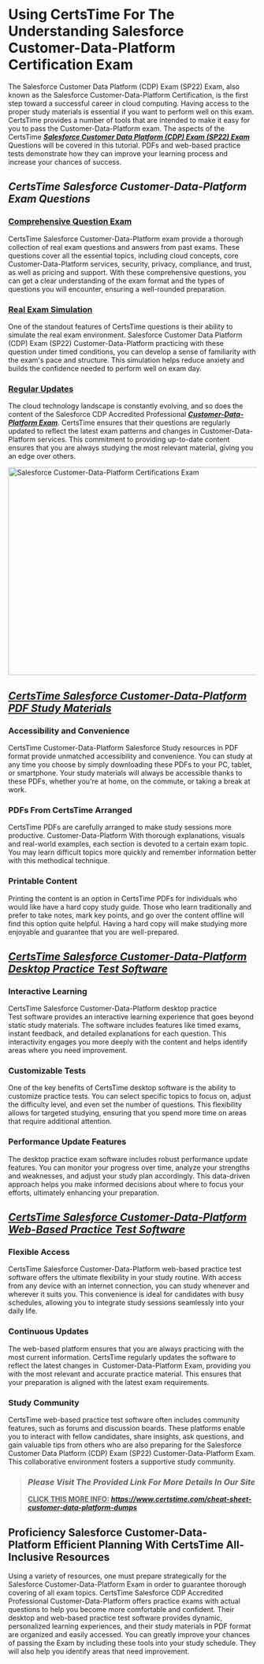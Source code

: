 <h1><meta name="generator" content="quillbot-pphr" /><strong>Using CertsTime For The Understanding Salesforce Customer-Data-Platform Certification Exam</strong></h1>

<p><meta name="generator" content="quillbot-pphr" />The Salesforce Customer Data Platform (CDP) Exam (SP22) Exam, also known as the Salesforce Customer-Data-Platform Certification, is the first step toward a successful career in cloud computing. Having access to the proper study materials is essential if you want to perform well on this exam. CertsTime provides a number of tools that are intended to make it easy for you to pass the Customer-Data-Platform exam. The aspects of the CertsTime <em><strong><a href="https://www.certstime.com/cheat-sheet-salesforce-dumps">Salesforce Customer Data Platform (CDP) Exam (SP22) Exam</a></strong></em> Questions will be covered in this tutorial. PDFs and web-based practice tests demonstrate how they can improve your learning process and increase your chances of success.</p>

<h2><em><strong>CertsTime Salesforce Customer-Data-Platform Exam Questions</strong></em></h2>

<h3><u><strong>Comprehensive Question Exam</strong></u></h3>

<p>CertsTime Salesforce Customer-Data-Platform exam provide a thorough collection of real exam questions and answers from past exams. These questions cover all the essential topics, including cloud concepts, core Customer-Data-Platform services, security, privacy, compliance, and trust, as well as pricing and support. With these comprehensive questions, you can get a clear understanding of the exam format and the types of questions you will encounter, ensuring a well-rounded preparation.</p>

<h3><u><strong>Real Exam Simulation</strong></u></h3>

<p>One of the standout features of CertsTime questions is their ability to simulate the real exam environment. Salesforce Customer Data Platform (CDP) Exam (SP22) Customer-Data-Platform practicing with these question under timed conditions, you can develop a sense of familiarity with the exam's pace and structure. This simulation helps reduce anxiety and builds the confidence needed to perform well on exam day.</p>

<h3><u><strong>Regular Updates</strong></u></h3>

<p>The cloud technology landscape is constantly evolving, and so does the content of the Salesforce CDP Accredited Professional <em><strong><a href="https://www.certstime.com/questions/salesforce/customer-data-platform-exam">Customer-Data-Platform Exam</a></strong></em>. CertsTime ensures that their questions are regularly updated to reflect the latest exam patterns and changes in Customer-Data-Platform services. This commitment to providing up-to-date content ensures that you are always studying the most relevant material, giving you an edge over others.</p>

<p><a href="https://i.imgur.com/C3TwBCR.jpeg"><img alt="Salesforce Customer-Data-Platform Certifications Exam" src="https://i.imgur.com/C3TwBCR.jpeg" style="width: 750px; height: 422px;" /></a></p>

<h2><em><u><strong>CertsTime Salesforce Customer-Data-Platform PDF Study Materials</strong></u></em></h2>

<h3><strong>Accessibility and Convenience</strong></h3>

<p><meta name="generator" content="quillbot-pphr" />CertsTime Customer-Data-Platform Salesforce Study resources in PDF format provide unmatched accessibility and convenience. You can study at any time you choose by simply downloading these PDFs to your PC, tablet, or smartphone. Your study materials will always be accessible thanks to these PDFs, whether you're at home, on the commute, or taking a break at work.</p>

<h3><meta name="generator" content="quillbot-pphr" /><strong>PDFs From CertsTime Arranged</strong></h3>

<p><meta name="generator" content="quillbot-pphr" />CertsTime PDFs are carefully arranged to make study sessions more productive. Customer-Data-Platform With thorough explanations, visuals and real-world examples, each section is devoted to a certain exam topic. You may learn difficult topics more quickly and remember information better with this methodical technique.</p>

<h3><strong>Printable Content</strong></h3>

<p><meta name="generator" content="quillbot-pphr" /><meta name="generator" content="quillbot-pphr" />Printing the content is an option in CertsTime PDFs for individuals who would like have a hard copy study guide. Those who learn traditionally and prefer to take notes, mark key points, and go over the content offline will find this option quite helpful. Having a hard copy will make studying more enjoyable and guarantee that you are well-prepared.</p>

<h2><em><u><strong>CertsTime Salesforce Customer-Data-Platform Desktop Practice Test Software</strong></u></em></h2>

<h3><strong>Interactive Learning</strong></h3>

<p>CertsTime Salesforce Customer-Data-Platform desktop practice Test software provides an interactive learning experience that goes beyond static study materials. The software includes features like timed exams, instant feedback, and detailed explanations for each question. This interactivity engages you more deeply with the content and helps identify areas where you need improvement.</p>

<h3><strong>Customizable Tests</strong></h3>

<p>One of the key benefits of CertsTime desktop software is the ability to customize practice tests. You can select specific topics to focus on, adjust the difficulty level, and even set the number of questions. This flexibility allows for targeted studying, ensuring that you spend more time on areas that require additional attention.</p>

<h3><strong>Performance Update Features</strong></h3>

<p>The desktop practice exam software includes robust performance update features. You can monitor your progress over time, analyze your strengths and weaknesses, and adjust your study plan accordingly. This data-driven approach helps you make informed decisions about where to focus your efforts, ultimately enhancing your preparation.</p>

<h2><em><u><strong>CertsTime Salesforce Customer-Data-Platform Web-Based Practice Test Software</strong></u></em></h2>

<h3><strong>Flexible Access</strong></h3>

<p>CertsTime Salesforce Customer-Data-Platform web-based practice test software offers the ultimate flexibility in your study routine. With access from any device with an internet connection, you can study whenever and wherever it suits you. This convenience is ideal for candidates with busy schedules, allowing you to integrate study sessions seamlessly into your daily life.</p>

<h3><strong>Continuous Updates</strong></h3>

<p>The web-based platform ensures that you are always practicing with the most current information. CertsTime regularly updates the software to reflect the latest changes in  Customer-Data-Platform Exam, providing you with the most relevant and accurate practice material. This ensures that your preparation is aligned with the latest exam requirements.</p>

<h3><strong>Study Community</strong></h3>

<p>CertsTime web-based practice test software often includes community features, such as forums and discussion boards. These platforms enable you to interact with fellow candidates, share insights, ask questions, and gain valuable tips from others who are also preparing for the Salesforce Customer Data Platform (CDP) Exam (SP22) Customer-Data-Platform Exam. This collaborative environment fosters a supportive study community.</p>

<blockquote>
<h3><em><strong>Please Visit The Provided Link For More Details In Our Site</strong></em></h3>

<p><b><u>CLICK THIS MORE INFO:</u> <em><u><a href="https://www.certstime.com/cheat-sheet-customer-data-platform-dumps">https://www.certstime.com/cheat-sheet-customer-data-platform-dumps</a></u></em></b></p>
</blockquote>

<h2><meta name="generator" content="quillbot-pphr" /><strong>Proficiency Salesforce Customer-Data-Platform Efficient Planning With CertsTime All-Inclusive Resources</strong></h2>

<p><meta name="generator" content="quillbot-pphr" />Using a variety of resources, one must prepare strategically for the Salesforce Customer-Data-Platform Exam in order to guarantee thorough covering of all exam topics. CertsTime Salesforce CDP Accredited Professional Customer-Data-Platform offers practice exams with actual questions to help you become more comfortable and confident. Their desktop and web-based practice test software provides dynamic, personalized learning experiences, and their study materials in PDF format are organized and easily accessed. You can greatly improve your chances of passing the Exam by including these tools into your study schedule. They will also help you identify areas that need improvement.</p>
